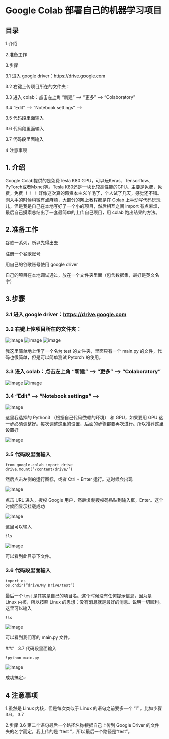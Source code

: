 # Google Colab 部署自己的机器学习项目

## 目录

1.介绍

2.准备工作

3.步骤

  3.1 进入 google driver：https://drive.google.com

  3.2 右键上传项目所在的文件夹：

  3.3 进入 colab：点击左上角 “新建” --> “更多” --> “Colaboratory”

  3.4 “Edit” --> “Notebook settings” -->

  3.5 代码段里面输入

  3.6 代码段里面输入

  3.7 代码段里面输入

4 注意事项

## 1. 介绍
Google Colab提供的是免费Tesla K80 GPU，可以玩Keras、Tensorflow、PyTorch或者Mxnet等。Tesla K80还是一块比较高性能的GPU。主要是免费，免费，免费 ！！！ 好像这次真的薅资本主义羊毛了，个人试了几天，感觉还不错。刚入手的时候稍微有点麻烦，大部分的网上教程都是在 Colab 上手动写代码玩玩儿，但是我是自己在本地写好了一个小的项目，然后相互之间 import 有点麻烦，最后自己摸索总结出了一套最简单的上传自己项目，用 colab 跑出结果的方法。

## 2.准备工作

谷歌一系列，所以先得出去

注册一个谷歌账号

用自己的谷歌账号使用 google driver

自己的项目在本地调试通过，放在一个文件夹里面（包含数据集，最好是英文名字）

## 3.步骤

### 3.1 进入 google driver：https://drive.google.com
  
### 3.2 右键上传项目所在的文件夹：
  
![image]()
![image]()
![image]()

我这里简单地上传了一个名为 test 的文件夹，里面只有一个 main.py 的文件，代码也很简单，但是可以简单测试 Pytorch 的使用。

### 3.3 进入 colab：点击左上角 “新建” --> “更多” --> “Colaboratory”

![image]()
![image]()

### 3.4 “Edit” --> “Notebook settings” -->

![image]()

这里我选择的 Python3 （根据自己代码依赖的环境） 和 GPU，如果要用 GPU 这一步必须调整好。每次调整这里的设置，后面的步骤都要再次进行。所以推荐这里设置好

![image]()

### 3.5 代码段里面输入

    from google.colab import drive
    drive.mount(’/content/drive/’)
   
然后点击左侧的运行图标，或者 Ctrl + Enter 运行。这时候会出现

![image]()

点击 URL 进入，授权 Google 用户，然后复制授权码粘贴到输入框，Enter。这个时候回显示挂载成功

![image]()

这里可以输入

    !ls

![image]()

可以看到此目录下文件。

### 3.6 代码段里面输入

    import os
    os.chdir(“drive/My Drive/test”)

最后一个 test 是其实是自己的项目名。这个时候没有任何提示信息，因为是 Linux 内核，所以按照 Linux 的思想：没有消息就是最好的消息。说明一切顺利。
这里可以输入

    !ls
   
![image]()

可以看到我们写的 main.py 文件。

###　3.7 代码段里面输入

    !python main.py

![image]()

成功搞定~
  
## 4 注意事项

1.虽然是 Linux 内核，但是每次类似于 Linux 的语句之前要多一个 “!” 。比如步骤 3.6， 3.7

2.步骤 3.6 第二个语句最后一个路径名称根据自己上传到 Google Driver 的文件夹的名字而定，我上传的是 “test ”，所以最后一个路径是“test”。

